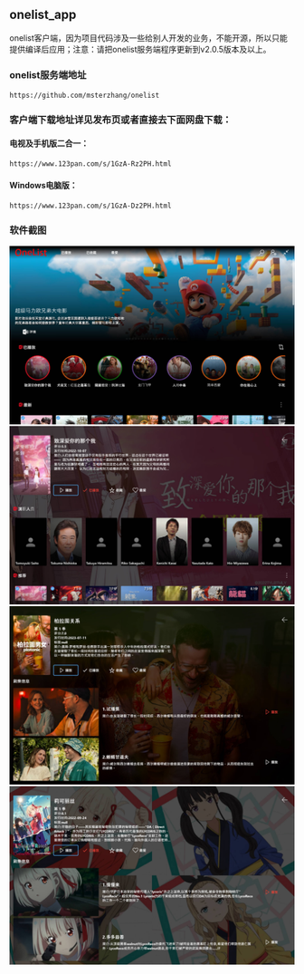 ## onelist_app
onelist客户端，因为项目代码涉及一些给别人开发的业务，不能开源，所以只能提供编译后应用；注意：请把onelist服务端程序更新到v2.0.5版本及以上。

### onelist服务端地址
```
https://github.com/msterzhang/onelist
```
### 客户端下载地址详见发布页或者直接去下面网盘下载：

#### 电视及手机版二合一：
```
https://www.123pan.com/s/1GzA-Rz2PH.html
```

#### Windows电脑版：
```
https://www.123pan.com/s/1GzA-Dz2PH.html
```

### 软件截图

![](./images/01.jpg)
![](./images/02.jpg)
![](./images/03.jpg)
![](./images/04.jpg)